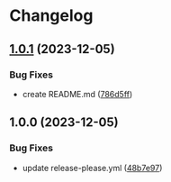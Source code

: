 # Changelog

## [1.0.1](https://github.com/joe-n11/module-a/compare/v1.0.0...v1.0.1) (2023-12-05)


### Bug Fixes

* create README.md ([786d5ff](https://github.com/joe-n11/module-a/commit/786d5ff4f2976ef61500d96245366765f856ef65))

## 1.0.0 (2023-12-05)


### Bug Fixes

* update release-please.yml ([48b7e97](https://github.com/joe-n11/module-a/commit/48b7e97095485328c9c8fdd7f6edebce8c1d54f3))
